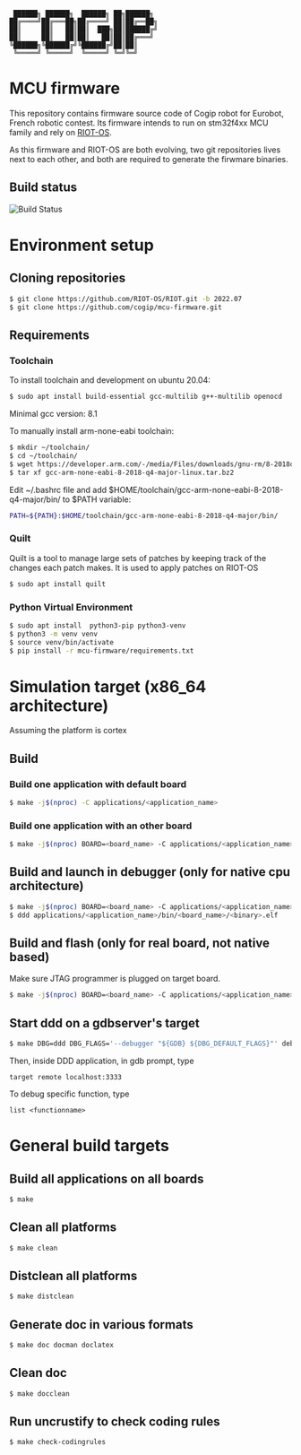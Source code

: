      ██████╗ ██████╗  ██████╗ ██╗██████╗
    ██╔════╝██╔═══██╗██╔════╝ ██║██╔══██╗
    ██║     ██║   ██║██║  ███╗██║██████╔╝
    ██║     ██║   ██║██║   ██║██║██╔═══╝
    ╚██████╗╚██████╔╝╚██████╔╝██║██║
     ╚═════╝ ╚═════╝  ╚═════╝ ╚═╝╚═╝

MCU firmware
============

This repository contains firmware source code of Cogip robot for Eurobot, French robotic contest.
Its firmware intends to run on stm32f4xx MCU family and rely on
[RIOT-OS](https://riot-os.org/).

As this firmware and RIOT-OS are both evolving, two git repositories lives next to each other, and
both are required to generate the firwmare binaries.

## Build status
![Build Status](https://github.com/cogip/mcu-firmware/workflows/Compilation%20Workflow/badge.svg)

# Environment setup

## Cloning repositories

```bash
$ git clone https://github.com/RIOT-OS/RIOT.git -b 2022.07
$ git clone https://github.com/cogip/mcu-firmware.git
```

## Requirements

### Toolchain

To install toolchain and development on ubuntu 20.04:

```bash
$ sudo apt install build-essential gcc-multilib g++-multilib openocd
```
Minimal gcc version: 8.1

To manually install arm-none-eabi toolchain:
```bash
$ mkdir ~/toolchain/
$ cd ~/toolchain/
$ wget https://developer.arm.com/-/media/Files/downloads/gnu-rm/8-2018q4/gcc-arm-none-eabi-8-2018-q4-major-linux.tar.bz2
$ tar xf gcc-arm-none-eabi-8-2018-q4-major-linux.tar.bz2
```

Edit ~/.bashrc file and add $HOME/toolchain/gcc-arm-none-eabi-8-2018-q4-major/bin/ to $PATH variable:
```bash
PATH=${PATH}:$HOME/toolchain/gcc-arm-none-eabi-8-2018-q4-major/bin/
```

### Quilt

Quilt is a tool to manage large sets of patches by keeping track of the changes each patch makes.
It is used to apply patches on RIOT-OS

```bash
$ sudo apt install quilt
```

### Python Virtual Environment

```bash
$ sudo apt install  python3-pip python3-venv
$ python3 -m venv venv
$ source venv/bin/activate
$ pip install -r mcu-firmware/requirements.txt
```

# Simulation target (x86_64 architecture)

Assuming the platform is cortex

## Build

### Build one application with default board

```bash
$ make -j$(nproc) -C applications/<application_name>
```

### Build one application with an other board

```bash
$ make -j$(nproc) BOARD=<board_name> -C applications/<application_name>
```

## Build and launch in debugger (only for native cpu architecture)

```bash
$ make -j$(nproc) BOARD=<board_name> -C applications/<application_name> all-debug
$ ddd applications/<application_name>/bin/<board_name>/<binary>.elf
```

## Build and flash (only for real board, not native based)

Make sure JTAG programmer is plugged on target board.

```bash
$ make -j$(nproc) BOARD=<board_name> -C applications/<application_name> flash
```

## Start ddd on a gdbserver's target

```bash
$ make DBG=ddd DBG_FLAGS='--debugger "${GDB} ${DBG_DEFAULT_FLAGS}"' debug
```

Then, inside DDD application, in gdb prompt, type
```
target remote localhost:3333
```

To debug specific function, type
```
list <functionname>
```

# General build targets

## Build all applications on all boards

```bash
$ make
```

## Clean all platforms

```bash
$ make clean
```

## Distclean all platforms

```bash
$ make distclean
```

## Generate doc in various formats

```bash
$ make doc docman doclatex
```

## Clean doc

```bash
$ make docclean
```

## Run uncrustify to check coding rules

```bash
$ make check-codingrules
```
